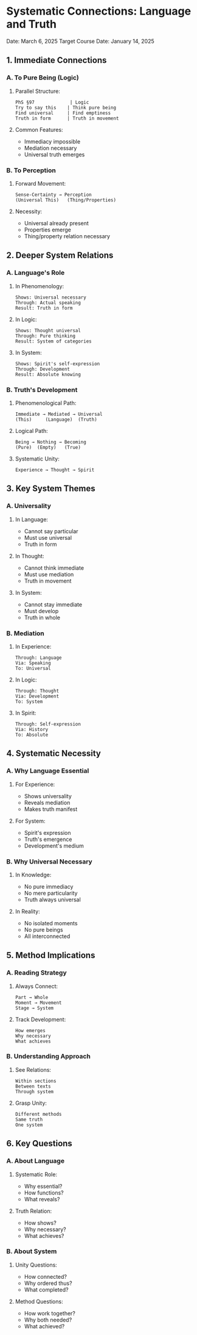 # Systematic Connections: Language and Truth
Date: March 6, 2025
Target Course Date: January 14, 2025

## 1. Immediate Connections

### A. To Pure Being (Logic)
1. Parallel Structure:
   ```
   PhS §97             | Logic
   Try to say this    | Think pure being
   Find universal     | Find emptiness
   Truth in form      | Truth in movement
   ```

2. Common Features:
   - Immediacy impossible
   - Mediation necessary
   - Universal truth emerges

### B. To Perception
1. Forward Movement:
   ```
   Sense-Certainty → Perception
   (Universal This)   (Thing/Properties)
   ```

2. Necessity:
   - Universal already present
   - Properties emerge
   - Thing/property relation necessary

## 2. Deeper System Relations

### A. Language's Role
1. In Phenomenology:
   ```
   Shows: Universal necessary
   Through: Actual speaking
   Result: Truth in form
   ```

2. In Logic:
   ```
   Shows: Thought universal
   Through: Pure thinking
   Result: System of categories
   ```

3. In System:
   ```
   Shows: Spirit's self-expression
   Through: Development
   Result: Absolute knowing
   ```

### B. Truth's Development
1. Phenomenological Path:
   ```
   Immediate → Mediated → Universal
   (This)     (Language)  (Truth)
   ```

2. Logical Path:
   ```
   Being → Nothing → Becoming
   (Pure)  (Empty)   (True)
   ```

3. Systematic Unity:
   ```
   Experience → Thought → Spirit
   ```

## 3. Key System Themes

### A. Universality
1. In Language:
   - Cannot say particular
   - Must use universal
   - Truth in form

2. In Thought:
   - Cannot think immediate
   - Must use mediation
   - Truth in movement

3. In System:
   - Cannot stay immediate
   - Must develop
   - Truth in whole

### B. Mediation
1. In Experience:
   ```
   Through: Language
   Via: Speaking
   To: Universal
   ```

2. In Logic:
   ```
   Through: Thought
   Via: Development
   To: System
   ```

3. In Spirit:
   ```
   Through: Self-expression
   Via: History
   To: Absolute
   ```

## 4. Systematic Necessity

### A. Why Language Essential
1. For Experience:
   - Shows universality
   - Reveals mediation
   - Makes truth manifest

2. For System:
   - Spirit's expression
   - Truth's emergence
   - Development's medium

### B. Why Universal Necessary
1. In Knowledge:
   - No pure immediacy
   - No mere particularity
   - Truth always universal

2. In Reality:
   - No isolated moments
   - No pure beings
   - All interconnected

## 5. Method Implications

### A. Reading Strategy
1. Always Connect:
   ```
   Part → Whole
   Moment → Movement
   Stage → System
   ```

2. Track Development:
   ```
   How emerges
   Why necessary
   What achieves
   ```

### B. Understanding Approach
1. See Relations:
   ```
   Within sections
   Between texts
   Through system
   ```

2. Grasp Unity:
   ```
   Different methods
   Same truth
   One system
   ```

## 6. Key Questions

### A. About Language
1. Systematic Role:
   - Why essential?
   - How functions?
   - What reveals?

2. Truth Relation:
   - How shows?
   - Why necessary?
   - What achieves?

### B. About System
1. Unity Questions:
   - How connected?
   - Why ordered thus?
   - What completed?

2. Method Questions:
   - How work together?
   - Why both needed?
   - What achieved?